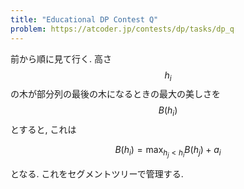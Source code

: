 ```yaml
---
title: "Educational DP Contest Q"
problem: https://atcoder.jp/contests/dp/tasks/dp_q
---
```

前から順に見て行く. 高さ $$ h_i $$ の木が部分列の最後の木になるときの最大の美しさを $$ B(h_i) $$ とすると, これは

$$
B(h_i) = \max_{h_j \lt h_i} B(h_j) + a_i
$$

となる. これをセグメントツリーで管理する.
